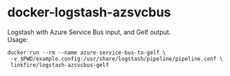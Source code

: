 # docker-logstash-azsvcbus
Logstash with Azure Service Bus input, and Gelf output.  
Usage:
```
ducker run --rm --name azure-service-bus-to-gelf \
 -v $PWD/example.config:/usr/share/logstash/pipeline/pipeline.conf \
 linkfire/logstash-azsvcbus-gelf
```
